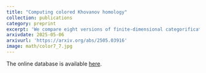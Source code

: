 ```yaml
---
title: "Computing colored Khovanov homology"
collection: publications
category: preprint
excerpt: 'We compare eight versions of finite-dimensional categorifications of the colored Jones polynomial and show that they yield isomorphic results over a field of characteristic zero. As an application, we verify a physics-motivated conjectural formula for colored superpolynomials based on Poincaré polynomials of the Khovanov homology of cables. We also obtain a conjectural closed formula for the Poincaré series of the skein lasagna module of $$\overline{\mathbb{CP}^2}$$. Accompanying this note is an online database of colored superpolynomials. '
arxivdate: 2025-05-06
arxivurl: 'https://arxiv.org/abs/2505.03916'
image: math/color7_7.jpg
---
```


The online database is available [here](https://colored-kh.math.uni-hamburg.de).

